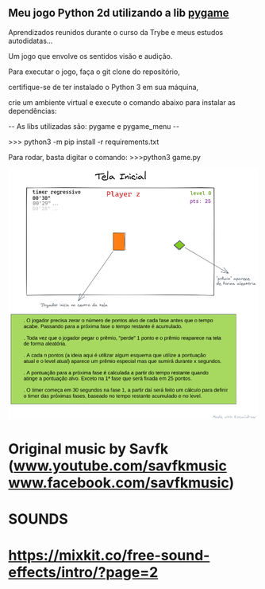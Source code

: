 <h2>Meu jogo Python 2d utilizando a lib <a href="https://www.pygame.org/news" target="_blank" rel="noreferrer noopener">pygame</a></h2>
<p>Aprendizados reunidos durante o curso da Trybe e meus estudos autodidatas...</p>

<p>Um jogo que envolve os sentidos visão e audição.</p>

<p>Para executar o jogo, faça o git clone do repositório,</p>
<p>certifique-se de ter instalado o Python 3 em sua máquina,</p>
<p>crie um ambiente virtual e execute o comando abaixo para instalar as dependências:</p>
<span>-- As libs utilizadas são: pygame e pygame_menu --</span>
<p>>>> python3 -m pip install -r requirements.txt</p>
<p>Para rodar, basta digitar o comando: >>>python3 game.py</p>

<img src="/assets/rascunho1.png" alt="rascunhos pygame" />

<p></p>

# Original music by Savfk (www.youtube.com/savfkmusic www.facebook.com/savfkmusic)
# SOUNDS
# https://mixkit.co/free-sound-effects/intro/?page=2